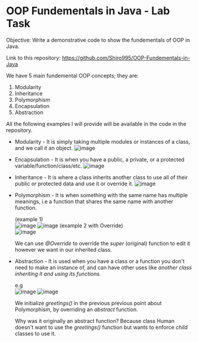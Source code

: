 # OOP Fundementals in Java - Lab Task

Objective: Write a demonstrative code to show the fundementals of OOP in Java.

Link to this repository: https://github.com/Shiro995/OOP-Fundementals-in-Java

We have 5 main fundemental OOP concepts; they are:

1. Modularity
2. Inheritance
3. Polymorphism
4. Encapsulation
5. Abstraction

All the following examples I will provide will be available in the code in the repository.  

- Modularity - 
  It is simply taking multiple modules or instances of a class, and we call it an object.
  ![image](https://github.com/Shiro995/LabTask1/assets/72838778/816eb003-3666-4e9e-a3cd-3a9ae3ecf608)
  

- Encapsulation -
  It is when you have a public, a private, or a protected variable/function/class/etc.
  ![image](https://github.com/Shiro995/LabTask1/assets/72838778/8fb680a8-4222-405b-a77f-7dc2d77c5d94)
  
   
- Inheritance -
  It is where a class inherits another class to use all of their public or protected data and use it or override it. 
  ![image](https://github.com/Shiro995/LabTask1/assets/72838778/ff78ce14-efea-421d-b1a5-c767cae333b0)
  

- Polymorphism -
  It is when something with the same name has multiple meanings, i.e a function that shares the same name with another function.
  
  (example 1)  
  ![image](https://github.com/Shiro995/LabTask1/assets/72838778/48f1d94b-f00b-48fc-ab13-939c9f9dade7)
  ![image](https://github.com/Shiro995/LabTask1/assets/72838778/b079fd1d-92c6-4f3d-a344-ae767781290b)
  (example 2 with Override)  
  ![image](https://github.com/Shiro995/LabTask1/assets/72838778/06adaa3c-bb0e-4573-b8a8-4e7eec2d48fc)
  
  We can use *@Override* to override the *super* (original) function to edit it however we want in our inherited class.
  

- Abstraction -
  It is used when you have a class or a function you don't need to make an instance of, and can have other uses like *another class inheriting it and using its functions.*

  e.g  
  ![image](https://github.com/Shiro995/LabTask1/assets/72838778/3d02fb2b-3616-4b82-9f54-ca512b1a745d)
  ![image](https://github.com/Shiro995/LabTask1/assets/72838778/7bb47a98-ec9c-4b6b-954b-a7b500f78337)
  
  We initialize *greetings()* in the previous previous point about Polymorphism, by overriding an *abstract* function.
  
  Why was it originally an abstract function? Because class Human doesn't want to use the *greetings()* function but wants to enforce *child* classes to use it.

   


  
